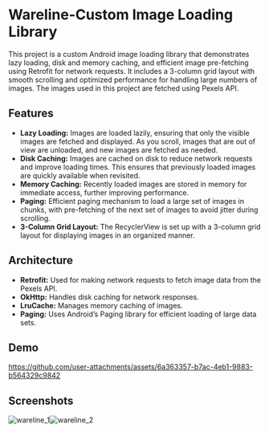 
# Wareline-Custom Image Loading Library

This project is a custom Android image loading library that demonstrates lazy loading, disk and memory caching, and efficient image pre-fetching using Retrofit for network requests. It includes a 3-column grid layout with smooth scrolling and optimized performance for handling large numbers of images. The images used in this project are fetched using Pexels API.

## Features
- **Lazy Loading:** Images are loaded lazily, ensuring that only the visible images are fetched and displayed. As you scroll, images that are out of view are unloaded, and new images are fetched as needed.
- **Disk Caching:** Images are cached on disk to reduce network requests and improve loading times. This ensures that previously loaded images are quickly available when revisited.
- **Memory Caching:** Recently loaded images are stored in memory for immediate access, further improving performance.
- **Paging:** Efficient paging mechanism to load a large set of images in chunks, with pre-fetching of the next set of images to avoid jitter during scrolling.
- **3-Column Grid Layout:** The RecyclerView is set up with a 3-column grid layout for displaying images in an organized manner.
## Architecture
- **Retrofit:** Used for making network requests to fetch image data from the Pexels API.
- **OkHttp:** Handles disk caching for network responses.
- **LruCache:** Manages memory caching of images.
- **Paging:** Uses Android’s Paging library for efficient loading of large data sets.
## Demo
https://github.com/user-attachments/assets/6a363357-b7ac-4eb1-9883-b564329c9842
## Screenshots
![wareline_1](https://github.com/user-attachments/assets/9046af5c-480a-4902-ad7c-04e5ac128c04)![wareline_2](https://github.com/user-attachments/assets/0744c469-f222-43d9-807f-88eed67ea200)

